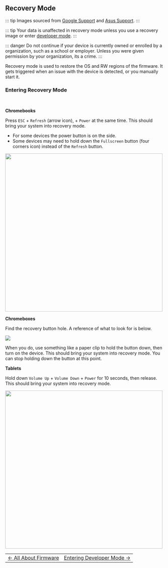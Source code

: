 ## Recovery Mode

::: tip
Images sourced from [Google Support](https://support.google.com/chrome/a/answer/1360642?sjid=16957732159917599441-NC#chromebox&zippy=%2Cwipe-a-chromebox) and [Asus Support](https://www.asus.com/support/FAQ/1039185/).
:::

::: tip
Your data is unaffected in recovery mode unless you use a recovery image or enter [developer mode](entering-developer-mode.html).
:::

::: danger
Do not continue if your device is currently owned or enrolled by a organization, such as a school or employer. Unless you were given permission by your organization, its a crime.
::: 

Recovery mode is used to restore the OS and RW regions of the firmware. It gets triggered when an issue with the device is detected, or you manually start it.
### Entering Recovery Mode
<br>

**Chromebooks**

Press `ESC` + `Refresh` (arrow icon), + `Power` at the same time. This should bring your system into recovery mode.
- For some devices the power button is on the side.
- Some devices may need to hold down the `Fullscreen` button (four corners icon) instead of the `Refresh` button.

<img src="/recovery/recovery-keyboard-hint.png" width=500>

**Chromeboxes**

Find the recovery button hole. A reference of what to look for is below.

<img src="/recovery/recovery-chromebox-hint.png">

When you do, use something like a paper clip to hold the button down, then turn on the device. This should bring your system into recovery mode.
You can stop holding down the button at this point.

**Tablets**

Hold down `Volume Up` + `Volume Down` + `Power` for 10 seconds, then release. This should bring your system into recovery mode.

<img src="/recovery/recovery-tablet-hint.png" width=500>

<table>
<tr>
<td class="navtable-l">
<a href="allaboutfirmware.html">← All About Firmware</a> 
</td>
<td class="navtable-r">
<a href="developer-mode.html">Entering Developer Mode →</a> 
</td>
</tr>
</table>
